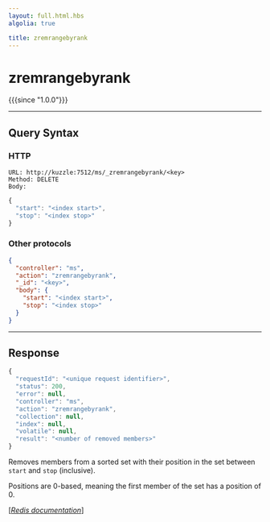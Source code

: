 ```yaml
---
layout: full.html.hbs
algolia: true

title: zremrangebyrank
---
```


# zremrangebyrank

{{{since "1.0.0"}}}




---

## Query Syntax

### HTTP

```http
URL: http://kuzzle:7512/ms/_zremrangebyrank/<key>
Method: DELETE  
Body:
```


```js
{
  "start": "<index start>",
  "stop": "<index stop>"
}
```



### Other protocols


```json
{
  "controller": "ms",
  "action": "zremrangebyrank",
  "_id": "<key>",
  "body": {
    "start": "<index start>",
    "stop": "<index stop>"
  }
}
```

---

## Response

```javascript
{
  "requestId": "<unique request identifier>",
  "status": 200,
  "error": null,
  "controller": "ms",
  "action": "zremrangebyrank",
  "collection": null,
  "index": null,
  "volatile": null,
  "result": "<number of removed members>"
}
```

Removes members from a sorted set with their position in the set between `start` and `stop` (inclusive).

Positions are 0-based, meaning the first member of the set has a position of 0.

[[_Redis documentation_]](https://redis.io/commands/zremrangebyrank)
